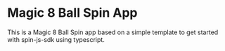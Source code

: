 # Magic 8 Ball Spin App

This is a Magic 8 Ball Spin app based on a simple template to get started with spin-js-sdk using typescript.